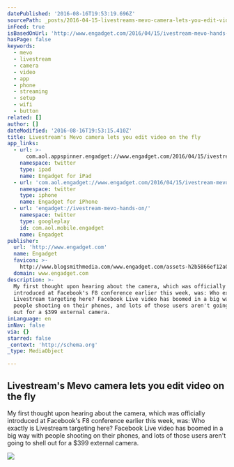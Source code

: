 ```yaml
---
datePublished: '2016-08-16T19:53:19.696Z'
sourcePath: _posts/2016-04-15-livestreams-mevo-camera-lets-you-edit-video-on-the-fly.md
inFeed: true
isBasedOnUrl: 'http://www.engadget.com/2016/04/15/ivestream-mevo-hands-on/'
hasPage: false
keywords:
  - mevo
  - livestream
  - camera
  - video
  - app
  - phone
  - streaming
  - setup
  - wifi
  - button
related: []
author: []
dateModified: '2016-08-16T19:53:15.410Z'
title: Livestream's Mevo camera lets you edit video on the fly
app_links:
  - url: >-
      com.aol.appspinner.engadget://www.engadget.com/2016/04/15/ivestream-mevo-hands-on//
    namespace: twitter
    type: ipad
    name: Engadget for iPad
  - url: 'com.aol.engadget://www.engadget.com/2016/04/15/ivestream-mevo-hands-on//'
    namespace: twitter
    type: iphone
    name: Engadget for iPhone
  - url: 'engadget://ivestream-mevo-hands-on/'
    namespace: twitter
    type: googleplay
    id: com.aol.mobile.engadget
    name: Engadget
publisher:
  url: 'http://www.engadget.com'
  name: Engadget
  favicon: >-
    http://www.blogsmithmedia.com/www.engadget.com/assets-h2b5866ef12a0ea3d683000d51362f7e1/images/favicon-160x160.png?h=1638b0a8bbe7effa8f85c3ecabb63620
  domain: www.engadget.com
description: >-
  My first thought upon hearing about the camera, which was officially
  introduced at Facebook's F8 conference earlier this week, was: Who exactly is
  Livestream targeting here? Facebook Live video has boomed in a big way with
  people shooting on their phones, and lots of those users aren't going to shell
  out for a $399 external camera.
inLanguage: en
inNav: false
via: {}
starred: false
_context: 'http://schema.org'
_type: MediaObject

---
```

<article style=""><h1>Livestream's Mevo camera lets you edit video on the fly</h1><p>My first thought upon hearing about the camera, which was officially introduced at Facebook's F8 conference earlier this week, was: Who exactly is Livestream targeting here? Facebook Live video has boomed in a big way with people shooting on their phones, and lots of those users aren't going to shell out for a $399 external camera.</p><img src="http://o.aolcdn.com/hss/storage/midas/f1e61e2a19154201e28ca3c18cec1b15/203690189/DSCF3663.jpg" /></article>